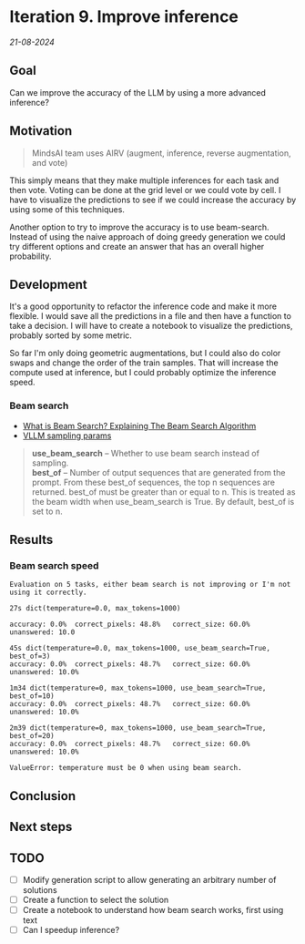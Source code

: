 # Iteration 9. Improve inference

_21-08-2024_

## Goal

Can we improve the accuracy of the LLM by using a more advanced inference?

## Motivation

> MindsAI team uses AIRV (augment, inference, reverse augmentation, and vote)

This simply means that they make multiple inferences for each task and then vote. Voting can be done
at the grid level or we could vote by cell. I have to visualize the predictions to see if we could
increase the accuracy by using some of this techniques.

Another option to try to improve the accuracy is to use beam-search. Instead of using the naive approach of doing greedy generation we could try different options and create an answer that has an overall higher probability.

## Development

It's a good opportunity to refactor the inference code and make it more flexible. I would save all the predictions
in a file and then have a function to take a decision. I will have to create a notebook to visualize the predictions, probably sorted by some metric.

So far I'm only doing geometric augmentations, but I could also do color swaps and change the order of the train samples. That will increase the compute used at inference, but I could probably optimize the inference speed.

### Beam search

- [What is Beam Search? Explaining The Beam Search Algorithm](https://www.width.ai/post/what-is-beam-search)
- [VLLM sampling params](https://docs.vllm.ai/en/latest/dev/sampling_params.html)

> **use_beam_search** – Whether to use beam search instead of sampling.  
> **best_of** – Number of output sequences that are generated from the prompt. From these best_of sequences, the top n sequences are returned. best_of must be greater than or equal to n. This is treated as the beam width when use_beam_search is True. By default, best_of is set to n.

## Results

### Beam search speed

```
Evaluation on 5 tasks, either beam search is not improving or I'm not using it correctly.

27s dict(temperature=0.0, max_tokens=1000)

accuracy: 0.0%	correct_pixels: 48.8%	correct_size: 60.0%	unanswered: 10.0

45s dict(temperature=0.0, max_tokens=1000, use_beam_search=True, best_of=3)
accuracy: 0.0%	correct_pixels: 48.7%	correct_size: 60.0%	unanswered: 10.0%

1m34 dict(temperature=0, max_tokens=1000, use_beam_search=True, best_of=10)
accuracy: 0.0%	correct_pixels: 48.7%	correct_size: 60.0%	unanswered: 10.0%

2m39 dict(temperature=0, max_tokens=1000, use_beam_search=True, best_of=20)
accuracy: 0.0%	correct_pixels: 48.7%	correct_size: 60.0%	unanswered: 10.0%

ValueError: temperature must be 0 when using beam search.
```

## Conclusion

## Next steps

## TODO

- [ ] Modify generation script to allow generating an arbitrary number of solutions
- [ ] Create a function to select the solution
- [ ] Create a notebook to understand how beam search works, first using text
- [ ] Can I speedup inference?
